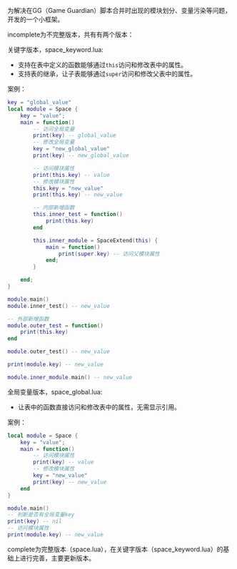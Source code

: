 为解决在GG（Game Guardian）脚本合并时出现的模块划分、变量污染等问题，开发的一个小框架。

incomplete为不完整版本，共有有两个版本：

关键字版本，space_keyword.lua:

- 支持在表中定义的函数能够通过`this`访问和修改表中的属性。
- 支持表的继承，让子表能够通过`super`访问和修改父表中的属性。

案例：

```lua
key = "global_value"
local module = Space {
    key = "value";
    main = function()
        -- 访问全局变量
        print(key) -- global_value
        -- 修改全局变量
        key = "new_global_value"
        print(key) -- new_global_value

        -- 访问模块属性
        print(this.key) -- value
        -- 修改模块属性
        this.key = "new_value"
        print(this.key) -- new_value

        -- 内部新增函数
        this.inner_test = function()
            print(this.key)
        end

        this.inner_module = SpaceExtend(this) {
            main = function()
                print(super.key) -- 访问父模块属性
            end;
        }

    end;
}

module.main()
module.inner_test() -- new_value

-- 外部新增函数
module.outer_test = function()
    print(this.key)
end

module.outer_test() -- new_value

print(module.key) -- new_value

module.inner_module.main() -- new_value
```

全局变量版本，space_global.lua:

- 让表中的函数直接访问和修改表中的属性，无需显示引用。

案例：

```lua
local module = Space {
    key = "value";
    main = function()
        -- 访问模块属性
        print(key) -- value
        -- 修改模块属性
        key = "new_value"
        print(key) -- new_value
    end
}

module.main()
-- 判断是否有全局变量key
print(key) -- nil
-- 访问模块属性
print(module.key) -- new_value
```

complete为完整版本（space.lua），在关键字版本（space_keyword.lua）的基础上进行完善，主要更新版本。